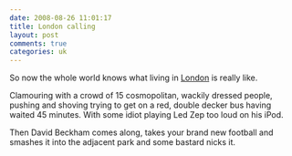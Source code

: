 ```yaml
---
date: 2008-08-26 11:01:17
title: London calling
layout: post
comments: true
categories: uk
---
```

So now the whole world knows what living in
[London](http://news.bbc.co.uk/sport2/hi/olympics/london_2012/7577999.stm)
is really like.

Clamouring with a crowd of 15 cosmopolitan, wackily dressed people,
pushing and shoving trying to get on a red, double decker bus having
waited 45 minutes. With some idiot playing Led Zep too loud on his iPod.

Then David Beckham comes along, takes your brand new football and
smashes it into the adjacent park and some bastard nicks it.
